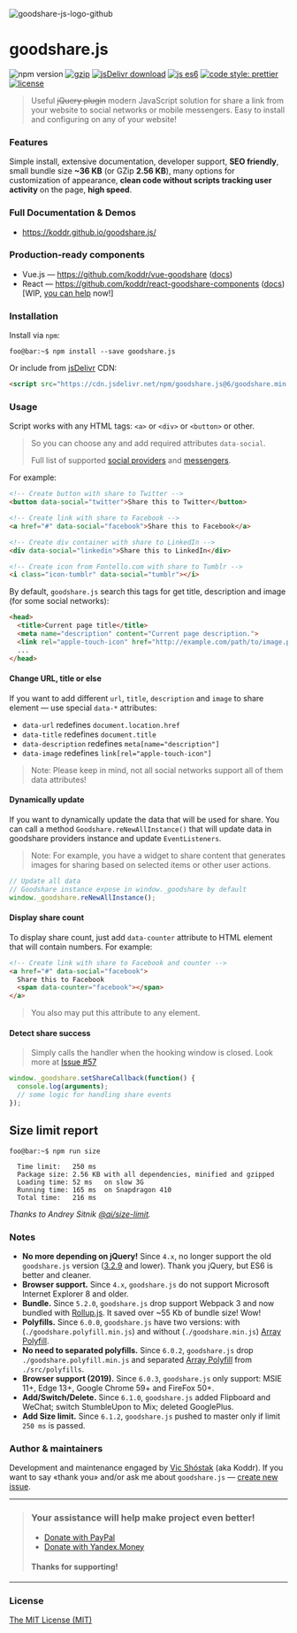 ![goodshare-js-logo-github](https://user-images.githubusercontent.com/11155743/31406128-fc67d706-ae08-11e7-9a97-5f10a7006b31.jpg)

# goodshare.js

![npm version](https://badge.fury.io/js/goodshare.js.svg) [![gzip](https://img.shields.io/badge/GZip_size-2.56_KB-green.svg?style=flat)](https://en.wikipedia.org/wiki/ECMAScript) [![jsDelivr download](https://data.jsdelivr.com/v1/package/npm/goodshare.js/badge?style=rounded)](https://www.jsdelivr.com/package/npm/goodshare.js) [![js es6](https://img.shields.io/badge/ECMAScript-6+-blue.svg?style=flat)](https://en.wikipedia.org/wiki/ECMAScript) [![code style: prettier](https://img.shields.io/badge/code_style-prettier-ff69b4.svg?style=flat)](https://github.com/prettier/prettier) [![license](https://img.shields.io/badge/license-MIT-yellow.svg?style=flat)](https://github.com/koddr/vue-goodshare/blob/master/LICENSE)


> Useful ~~jQuery plugin~~ modern JavaScript solution for share a link from your website to social networks or mobile messengers. Easy to install and configuring on any of your website!

### Features

Simple install, extensive documentation, developer support, **SEO friendly**, small bundle size **~36 KB** (or GZip **2.56 KB**), many options for customization of appearance, **clean code without scripts tracking user activity** on the page, **high speed**.

### Full Documentation & Demos

- https://koddr.github.io/goodshare.js/

### Production-ready components

- Vue.js — https://github.com/koddr/vue-goodshare ([docs](https://koddr.github.io/vue-goodshare/))
- React — https://github.com/koddr/react-goodshare-components ([docs](https://koddr.github.io/react-goodshare-components/)) [WIP, [you can help](https://www.tinkoff.ru/sl/66oTDPEttx9) now!]

### Installation

Install via `npm`:

```console
foo@bar:~$ npm install --save goodshare.js
```

Or include from [jsDelivr](https://www.jsdelivr.com) CDN:

```html
<script src="https://cdn.jsdelivr.net/npm/goodshare.js@6/goodshare.min.js"></script>
```

### Usage

Script works with any HTML tags: `<a>` or `<div>` or `<button>` or other.

> So you can choose any and add required attributes `data-social`.
>
> Full list of supported [social providers](https://koddr.github.io/goodshare.js/en/supported-social-networks.html) and [messengers](https://koddr.github.io/goodshare.js/en/supported-social-messengers.html).

For example:

```html
<!-- Create button with share to Twitter -->
<button data-social="twitter">Share this to Twitter</button>

<!-- Create link with share to Facebook -->
<a href="#" data-social="facebook">Share this to Facebook</a>

<!-- Create div container with share to LinkedIn -->
<div data-social="linkedin">Share this to LinkedIn</div>

<!-- Create icon from Fontello.com with share to Tumblr -->
<i class="icon-tumblr" data-social="tumblr"></i>
```

By default, `goodshare.js` search this tags for get title, description and image (for some social networks):

```html
<head>
  <title>Current page title</title>
  <meta name="description" content="Current page description.">
  <link rel="apple-touch-icon" href="http://example.com/path/to/image.png">
  ...
</head>
```

#### Change URL, title or else

If you want to add different `url`, `title`, `description` and `image` to share element&nbsp;&mdash; use special `data-*` attributes:

- `data-url` redefines `document.location.href`
- `data-title` redefines `document.title`
- `data-description` redefines `meta[name="description"]`
- `data-image` redefines `link[rel="apple-touch-icon"]`

> Note: Please keep in mind, not all social networks support all of them data attributes!

#### Dynamically update

If you want to dynamically update the data that will be used for share. You can call a method `Goodshare.reNewAllInstance()` that will update data in goodshare providers instance and update `EventListeners`.

> Note: For example, you have a widget to share content that generates images for sharing based on selected items or other user actions.

```js
// Update all data
// Goodshare instance expose in window._goodshare by default
window._goodshare.reNewAllInstance();
```

#### Display share count

To display share count, just add `data-counter` attribute to HTML element that will contain numbers. For example:

```html
<!-- Create link with share to Facebook and counter -->
<a href="#" data-social="facebook">
  Share this to Facebook
  <span data-counter="facebook"></span>
</a>
```

> You also may put this attribute to any element.

#### Detect share success

> Simply calls the handler when the hooking window is closed. Look more at [Issue #57](https://github.com/koddr/goodshare.js/issues/57)

```js
window._goodshare.setShareCallback(function() {
  console.log(arguments);
  // some logic for handling share events
});
```

## Size limit report

```console
foo@bar:~$ npm run size

  Time limit:   250 ms
  Package size: 2.56 KB with all dependencies, minified and gzipped
  Loading time: 52 ms   on slow 3G
  Running time: 165 ms  on Snapdragon 410
  Total time:   216 ms
```

_Thanks to Andrey Sitnik [@ai/size-limit](https://github.com/ai/size-limit)._

### Notes

- **No more depending on jQuery!** Since `4.x`, no longer support the old `goodshare.js` version ([3.2.9](https://github.com/koddr/goodshare.js/tree/3.2.9) and lower). Thank you jQuery, but ES6 is better and cleaner.
- **Browser support.** Since `4.x`, `goodshare.js` do not support Microsoft Internet Explorer 8 and older.
- **Bundle.** Since `5.2.0`, `goodshare.js` drop support Webpack 3 and now bundled with [Rollup.js](https://github.com/rollup/rollup). It saved over ~55 Kb of bundle size! Wow!
- **Polyfills.** Since `6.0.0`, `goodshare.js` have two versions: with (`./goodshare.polyfill.min.js`) and without (`./goodshare.min.js`) [Array Polyfill](https://developer.mozilla.org/en/docs/Web/JavaScript/Reference/Global_Objects/Array/from?v=control#Polyfill).
- **No need to separated polyfills.** Since `6.0.2`, `goodshare.js` drop `./goodshare.polyfill.min.js` and separated [Array Polyfill](https://developer.mozilla.org/en/docs/Web/JavaScript/Reference/Global_Objects/Array/from?v=control#Polyfill) from `./src/polyfills`.
- **Browser support (2019).** Since `6.0.3`, `goodshare.js` only support: MSIE 11+, Edge 13+, Google Chrome 59+ and FireFox 50+.
- **Add/Switch/Delete.** Since `6.1.0`, `goodshare.js` added Flipboard and WeChat; switch StumbleUpon to Mix; deleted GooglePlus.
- **Add Size limit.** Since `6.1.2`, `goodshare.js` pushed to master only if limit `250 ms` is passed.

### Author & maintainers

Development and maintenance engaged by [Vic Shóstak](https://github.com/koddr) (aka Koddr).
If you want to say «thank you» and/or ask me about `goodshare.js` — [create new issue](https://github.com/koddr/goodshare.js/issues/new).

---

> ### Your assistance will help make project even better!
>
> - [Donate with PayPal](https://www.paypal.me/koddr/9.99usd)
> - [Donate with Yandex.Money](https://money.yandex.ru/to/41001601525977/599)
>
> #### Thanks for supporting!

---

### License

[The MIT License (MIT)](https://github.com/koddr/goodshare.js/blob/master/LICENSE.md)
